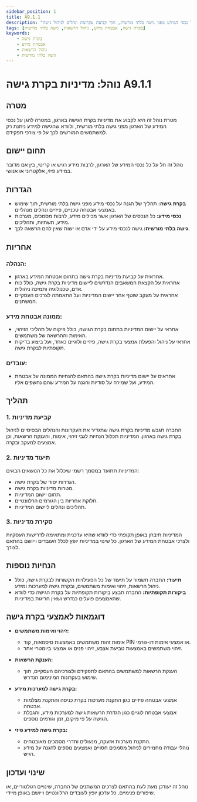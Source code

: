 ```yaml
---
sidebar_position: 1
title: A9.1.1
description: "מדיניות בקרת גישה בארגון להבטחת הגנה על נכסי המידע מפני גישה בלתי מורשית, תוך קביעת עקרונות ונהלים לניהול גישה."
tags: [בקרת גישה, אבטחת מידע, ניהול הרשאות, גישה בלתי מורשית]
keywords:
    - בקרת גישה
    - אבטחת מידע
    - ניהול הרשאות
    - גישה בלתי מורשית
---
```




# נוהל: מדיניות בקרת גישה A9.1.1

## מטרה
מטרת נוהל זה היא לקבוע את מדיניות בקרת הגישה בארגון, במטרה להגן על נכסי המידע של הארגון מפני גישה בלתי מורשית, ולוודא שהגישה למידע ניתנת רק למשתמשים המורשים לכך על פי צורכי תפקידם.

## תחום יישום
נוהל זה חל על כל נכסי המידע של הארגון, לרבות מידע רגיש או קריטי, בין אם מדובר במידע פיזי, אלקטרוני או אנושי.

## הגדרות
- **בקרת גישה:** תהליך של הגנה על נכסי מידע מפני גישה בלתי מורשית, תוך שימוש באמצעי אבטחה טכניים, פיזיים ונהלים מנהליים.
- **נכסי מידע:** כל הנכסים של הארגון אשר מכילים מידע, לרבות מסמכים, מערכות מידע, תשתיות, ותהליכים.
- **גישה בלתי מורשית:** גישה לנכסי מידע על ידי אדם או ישות שאין להם הרשאה לכך.

## אחריות
### הנהלה:
- אחראית על קביעת מדיניות בקרת גישה בתחום אבטחת המידע בארגון.
- אחראית על הקצאת המשאבים הנדרשים ליישום מדיניות בקרת גישה, כולל כוח אדם, טכנולוגיה ותמיכה ניהולית.
- אחראית על מעקב שוטף אחר יישום המדיניות ועל התאמתה לצרכים העסקיים המשתנים.

### ממונה אבטחת מידע:
- אחראי על יישום המדיניות בתחום בקרת הגישה, כולל פיקוח על תהליכי הזיהוי, האימות וההרשאה של משתמשים.
- אחראי על ניהול והפעלת אמצעי בקרת גישה, פיזיים ולוגיים כאחד, ועל ביצוע בדיקות תקופתיות לבקרת גישה.

### עובדים:
- אחראים על יישום מדיניות בקרת גישה בהתאם להנחיות הממונה על אבטחת המידע, ועל שמירה על סודיות והגנה על המידע שהם נחשפים אליו.

## תהליך
### 1. קביעת מדיניות
החברה תגבש מדיניות בקרת גישה שתגדיר את העקרונות והנהלים הבסיסיים לניהול בקרת גישה בארגון. המדיניות תכלול הנחיות לגבי זיהוי, אימות, והענקת הרשאות, וכן אמצעים למעקב ובקרה.

### 2. תיעוד מדיניות
המדיניות תתועד במסמך רשמי שיכלול את כל הנושאים הבאים:
- הגדרות יסוד של בקרת גישה.
- מטרות מדיניות בקרת גישה.
- תחום יישום המדיניות.
- חלוקת אחריות בין הגורמים הרלוונטיים.
- תהליכים ונהלים ליישום המדיניות.

### 3. סקירת מדיניות
המדיניות תיבחן באופן תקופתי כדי לוודא שהיא עדכנית ומתאימה לדרישות העסקיות ולצרכי אבטחת המידע של הארגון. כל שינוי במדיניות יופץ לכלל העובדים וייושם בהתאם לצורך.

## הנחיות נוספות
- **תיעוד:** החברה תשמור על תיעוד של כל הפעילויות הקשורות לבקרת גישה, כולל ניהול הרשאות, זיהוי ואימות משתמשים, ובקרת גישה למערכות ומידע.
- **ביקורות תקופתיות:** החברה תבצע ביקורות תקופתיות על בקרת הגישה כדי לוודא שהאמצעים פועלים כנדרש ושאין חריגות במדיניות.

## דוגמאות לאמצעי בקרת גישה
- **זיהוי ואימות משתמשים:**
  - אימות זהות משתמשים באמצעות סיסמאות, קוד PIN או אמצעי אימות דו-גורמי.
  - זיהוי משתמשים באמצעות טביעת אצבע, זיהוי פנים או אמצעי ביומטרי אחר.
  
- **הענקת הרשאות:**
  - הענקת הרשאות למשתמשים בהתאם לתפקידם ולצורכיהם העסקיים, תוך שימוש בעקרונות המינימום הנדרש.

- **בקרת גישה למערכות מידע:**
  - אמצעי אבטחה פיזיים כגון התקנת מערכות בקרת כניסה והתקנת מצלמות אבטחה.
  - אמצעי אבטחה לוגיים כגון הגדרת הרשאות גישה למערכות מידע, והגבלת הגישה על פי מיקום, זמן וגורמים נוספים.

- **בקרת גישה למידע פיזי:**
  - התקנת מערכות אזעקה, מנעולים וחדרי מסמכים מאובטחים.
  - נוהלי עבודה מחמירים לניהול מסמכים חסויים ואמצעים נוספים להגנה על מידע רגיש.

## שינוי ועדכון
נוהל זה יעודכן מעת לעת בהתאם לצרכים המשתנים של החברה, שינויים רגולטוריים, או שיפורים פנימיים. כל עדכון יופץ לעובדים הרלוונטיים וייושם באופן מיידי.